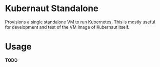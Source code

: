 # Kubernaut Standalone

Provisions a single standalone VM to run Kubernetes. This is mostly useful for development and test of the VM image of Kubernaut itself.

# Usage

**TODO**
